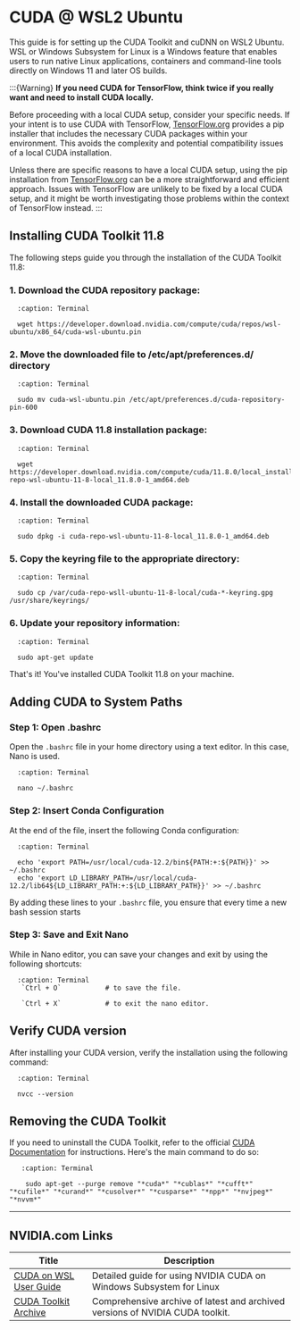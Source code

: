 # CUDA @ WSL2 Ubuntu

This guide is for setting up the CUDA Toolkit and cuDNN on WSL2 Ubuntu. WSL or Windows Subsystem for Linux is a Windows feature that enables users to run native Linux applications, containers and command-line tools directly on Windows 11 and later OS builds.

:::{Warning}
**If you need CUDA for TensorFlow, think twice if you really want and need to install CUDA locally.**

Before proceeding with a local CUDA setup, consider your specific needs. If your intent is to use CUDA with TensorFlow, [TensorFlow.org](https://www.tensorflow.org/install/pip) provides a pip installer that includes the necessary CUDA packages within your environment. This avoids the complexity and potential compatibility issues of a local CUDA installation. 

Unless there are specific reasons to have a local CUDA setup, using the pip installation from [TensorFlow.org](https://www.tensorflow.org/install/pip) can be a more straightforward and efficient approach. Issues with TensorFlow are unlikely to be fixed by a local CUDA setup, and it might be worth investigating those problems within the context of TensorFlow instead. 
:::

## Installing CUDA Toolkit 11.8

The following steps guide you through the installation of the CUDA Toolkit 11.8:

### 1. Download the CUDA repository package:
 ```{code-block} bash
   :caption: Terminal    
    
   wget https://developer.download.nvidia.com/compute/cuda/repos/wsl-ubuntu/x86_64/cuda-wsl-ubuntu.pin
```

### 2. Move the downloaded file to /etc/apt/preferences.d/ directory

 ```{code-block} bash
   :caption: Terminal    
    
   sudo mv cuda-wsl-ubuntu.pin /etc/apt/preferences.d/cuda-repository-pin-600 
```

### 3. Download CUDA 11.8 installation package:

 ```{code-block} bash
   :caption: Terminal    
    
   wget https://developer.download.nvidia.com/compute/cuda/11.8.0/local_installers/cuda-repo-wsl-ubuntu-11-8-local_11.8.0-1_amd64.deb 
```

### 4. Install the downloaded CUDA package:

 ```{code-block} bash
   :caption: Terminal    
    
   sudo dpkg -i cuda-repo-wsl-ubuntu-11-8-local_11.8.0-1_amd64.deb 
```

### 5. Copy the keyring file to the appropriate directory:

 ```{code-block} bash
   :caption: Terminal    
    
   sudo cp /var/cuda-repo-wsll-ubuntu-11-8-local/cuda-*-keyring.gpg /usr/share/keyrings/    
```

### 6. Update your repository information:

 ```{code-block} bash
   :caption: Terminal    
    
   sudo apt-get update  
```

That's it! You've installed CUDA Toolkit 11.8 on your machine.

## Adding CUDA to System Paths

### Step 1: Open .bashrc
Open the `.bashrc` file in your home directory using a text editor. In this case, Nano is used.

 ```{code-block} bash
   :caption: Terminal
 
   nano ~/.bashrc
 ```

### Step 2: Insert Conda Configuration
At the end of the file, insert the following Conda configuration:

 ```{code-block} bash
   :caption: Terminal
   
   echo 'export PATH=/usr/local/cuda-12.2/bin${PATH:+:${PATH}}' >> ~/.bashrc
   echo 'export LD_LIBRARY_PATH=/usr/local/cuda-12.2/lib64${LD_LIBRARY_PATH:+:${LD_LIBRARY_PATH}}' >> ~/.bashrc
```

By adding these lines to your `.bashrc` file, you ensure that every time a new bash session starts

### Step 3: Save and Exit Nano
While in Nano editor, you can save your changes and exit by using the following shortcuts:

 ```{code-block} bash
   :caption: Terminal    
    `Ctrl + O`           # to save the file.
    
    `Ctrl + X`           # to exit the nano editor.
```

## Verify CUDA version

After installing your CUDA version, verify the installation using the following command:

 ```{code-block} bash
   :caption: Terminal    
    
   nvcc --version    
```

## Removing the CUDA Toolkit
If you need to uninstall the CUDA Toolkit, refer to the official [CUDA Documentation](https://docs.nvidia.com/cuda/cuda-installation-guide-linux/#removing-cuda-toolkit-and-driver) for instructions. Here's the main command to do so:

```{code-block} bash
   :caption: Terminal   
    
    sudo apt-get --purge remove "*cuda*" "*cublas*" "*cufft*" "*cufile*" "*curand*" "*cusolver*" "*cusparse*" "*npp*" "*nvjpeg*" "*nvvm*"
```

---

## NVIDIA.com Links

| Title   | Description                                                                   |
|--------------------------------------------------------------|-------------------------------------------------------------------------------|
| [CUDA on WSL User Guide ](https://docs.nvidia.com/cuda/wsl-user-guide/index.html#cuda-support-for-wsl-2) | Detailed guide for using NVIDIA CUDA on Windows Subsystem for Linux           |
| [CUDA Toolkit Archive](https://developer.nvidia.com/cuda-toolkit-archive) | Comprehensive archive of latest and archived versions of NVIDIA CUDA toolkit. |